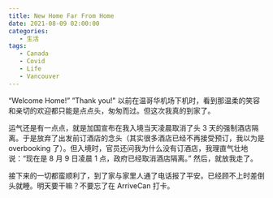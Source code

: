 ```yaml
---
title: New Home Far From Home
date: 2021-08-09 02:00:00
categories:
   - 生活
tags:
   - Canada
   - Covid
   - Life
   - Vancouver
---
```


“Welcome Home!” ”Thank you!" 以前在温哥华机场下机时，看到那温柔的笑容和亲切的欢迎都只能是点点头，匆匆而过。但这次我真的到家了。

运气还是有一点点，就是加国宣布在我入境当天凌晨取消了头 3 天的强制酒店隔离。于是放弃了出发前订酒店的念头（其实很多酒店已经不再接受预订，我以为是 overbooking 了）。但入境时，官员还问我为什么没有订酒店，我理直气壮地说：“现在是 8 月 9 日凌晨 1 点，政府已经取消酒店隔离。” 然后，就放我走了。

接下来的一切都蛮顺利了，到了家与家里人通了电话报了平安。已经顾不上时差倒头就睡。明天要干嘛？不要忘了在 ArriveCan 打卡。
